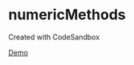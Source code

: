 # numericMethods

Created with CodeSandbox

[Demo](https://codesandbox.io/s/github/lucasheartcliff/numericMethods)
